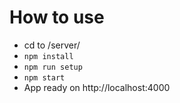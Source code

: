 # How to use

- cd to /server/
- `npm install`
- `npm run setup`
- `npm start`
- App ready on http://localhost:4000
